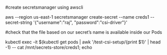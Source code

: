  #create secretsmanager using awscli
 
 aws --region us-east-1 secretsmanager create-secret --name creds1 --secret-string '{"username":"raj", "password":"csi-driver"}'
 
 #check that the file based on our secret’s name is available inside our Pods

kubectl exec -it $(kubectl get pods | awk '/test-csi-setup/{print $1}' | head -1) -- cat /mnt/secrets-store/creds1; echo